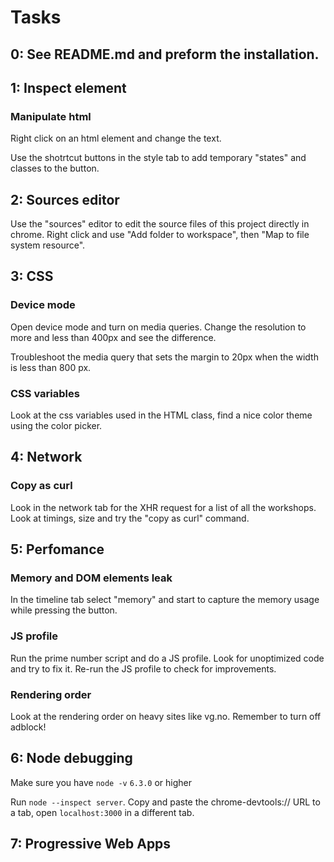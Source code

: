 # Tasks

## 0: See README.md and preform the installation.

## 1: Inspect element

### Manipulate html
Right click on an html element and change the text.

Use the shotrtcut buttons in the style tab to add temporary "states" and classes
to the button.


## 2: Sources editor
Use the "sources" editor to edit the source files of this project directly in
chrome. Right click and use "Add folder to workspace", then "Map to file system
resource".


## 3: CSS
### Device mode
Open device mode and turn on media queries. Change the resolution to more and less
than 400px and see the difference.

Troubleshoot the media query that sets the margin to 20px when the width is less
than 800 px.

### CSS variables
Look at the css variables used in the HTML class, find a nice color theme using the
color picker.


## 4: Network

### Copy as curl
Look in the network tab for the XHR request for a list of all the workshops. Look
at timings, size and try the "copy as curl" command.


## 5: Perfomance

### Memory and DOM elements leak
In the timeline tab select "memory" and start to capture the memory usage while
pressing the button.

### JS profile
Run the prime number script and do a JS profile. Look for unoptimized code and try
to fix it. Re-run the JS profile to check for improvements.

### Rendering order
Look at the rendering order on heavy sites like vg.no. Remember to turn off adblock!


## 6: Node debugging
Make sure you have `node -v` `6.3.0` or higher

Run `node --inspect server`. Copy and paste the chrome-devtools:// URL to a tab,
open `localhost:3000` in a different tab.


## 7: Progressive Web Apps
